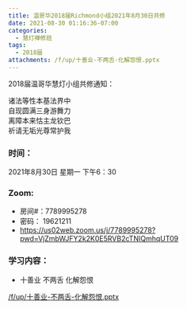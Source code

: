 ```yaml
---
title: 温哥华2018届Richmond小组2021年8月30日共修
date: 2021-08-30 01:16:36-07:00
categories:
  - 慧灯禅修班
tags:
  - 2018届
attachments: /f/up/十善业-不两舌-化解怨恨.pptx
---
```

2018届温哥华慧灯小组共修通知：

诸法等性本基法界中\
自现圆满三身游舞力\
离障本来怙主龙钦巴\
祈请无垢光尊常护我  

### 时间：

2021年8月30日 星期一 下午6：30

### Zoom:

* 房间#：7789995278 
* 密码： 19621211
* <https://us02web.zoom.us/j/7789995278?pwd=VjZmbWJFY2k2K0E5RVB2cTNIQmhqUT09>

### 学习内容：

* 十善业 不两舌 化解怨恨

[/f/up/十善业-不两舌-化解怨恨.pptx](https://hdvblob.blob.core.windows.net/hdv/f/up/十善业-不两舌-化解怨恨.pptx)